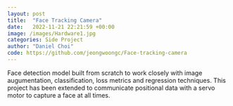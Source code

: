 ```yaml
---
layout: post
title:  "Face Tracking Camera"
date:   2022-11-21 22:21:59 +00:00
image: /images/Hardware1.jpg
categories: Side Project
author: "Daniel Choi"
code: https://github.com/jeongwoongc/Face-tracking-camera
---
```

Face detection model built from scratch to work closely with image augumentation, classification, loss metrics and regression techniques. This project has been extended to communicate positional data with a servo motor to capture a face at all times.


